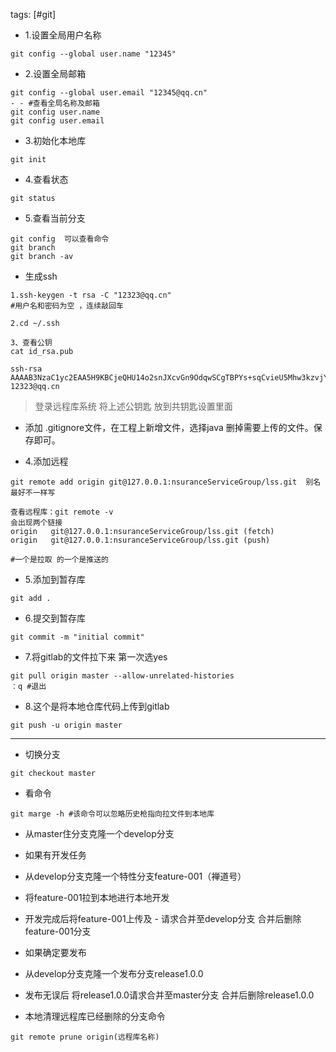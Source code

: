 tags: [#git]

- 1.设置全局用户名称
 
```
git config --global user.name "12345"
```

- 2.设置全局邮箱

```
git config --global user.email "12345@qq.cn"
- - #查看全局名称及邮箱
git config user.name
git config user.email
```


- 3.初始化本地库

```
git init
```

- 4.查看状态

```
git status
```

- 5.查看当前分支

```
git config  可以查看命令
git branch
git branch -av
```



- 生成ssh



```
1.ssh-keygen -t rsa -C "12323@qq.cn"
#用户名和密码为空 ，连续敲回车

2.cd ~/.ssh

3、查看公钥
cat id_rsa.pub 

ssh-rsa AAAAB3NzaC1yc2EAA5H9KBCjeQHU14o2snJXcvGn9OdqwSCgTBPYs+sqCvieU5Mhw3kzvjYXXIcev+TJGdw2bYljMrvfavTo6SfqKTp+O6OfLJOZUnpVXdOqpPHIQJpUygZfMscgDzKCoby66YUNOROTZ+y5Xs9CntWDL64LoGJ99ocfZh3So6rziTaWInIUGJAADAQABAAABAQC7hbUdwRT62NxFWnMhHcYFe4fNYq7tcAEF5q3U0MMWnk85tOq4ERrRqZQ4ZEKI+UWsLH/ddLMaZKk4xxNSYSyzO1sHbd1It1UXBfbEvHoBw44waVk6BsbEkclgUqyBg85ZW0t4oSnTIrYWtaPBhLc0Hz1uhQHpf1S5ZRO 12323@qq.cn
```

> 登录远程库系统 将上述公钥匙 放到共钥匙设置里面
 
- 添加  .gitignore文件，在工程上新增文件，选择java 删掉需要上传的文件。保存即可。

- 4.添加远程  

```
git remote add origin git@127.0.0.1:nsuranceServiceGroup/lss.git  别名最好不一样写

查看远程库：git remote -v
会出现两个链接
origin   git@127.0.0.1:nsuranceServiceGroup/lss.git (fetch)
origin   git@127.0.0.1:nsuranceServiceGroup/lss.git (push)

#一个是拉取 的一个是推送的
```
- 5.添加到暂存库

```
git add .
```
- 6.提交到暂存库

```
git commit -m "initial commit"
```

- 7.将gitlab的文件拉下来  第一次选yes

```
git pull origin master --allow-unrelated-histories
：q #退出
```
- 8.这个是将本地仓库代码上传到gitlab

```
git push -u origin master
```

---
- 切换分支

```
git checkout master
```

- 看命令

```
git marge -h #该命令可以忽略历史枪指向拉文件到本地库
```
- 从master住分支克隆一个develop分支
- 如果有开发任务
- 从develop分支克隆一个特性分支feature-001（禅道号）
- 将feature-001拉到本地进行本地开发
- 开发完成后将feature-001上传及  - 请求合并至develop分支  合并后删除feature-001分支
- 如果确定要发布  
- 从develop分支克隆一个发布分支release1.0.0
- 发布无误后 将release1.0.0请求合并至master分支  合并后删除release1.0.0

- 本地清理远程库已经删除的分支命令

```
git remote prune origin(远程库名称)
```
